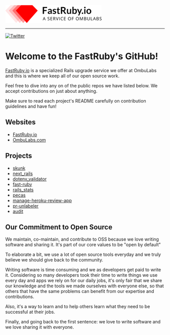<picture>
  <source media="(prefers-color-scheme: dark)" srcset="https://github.com/fastruby/.github/blob/60c218db0b03e10318931d080c157c4b829c792c/fr_logo_dark.png">
  <source media="(prefers-color-scheme: light)" srcset="https://github.com/fastruby/.github/blob/60c218db0b03e10318931d080c157c4b829c792c/fr_logo_light.png">
  <img alt="Shows dark version of FastRuby log in dark mode and light version in light mode" src="https://github.com/fastruby/.github/blob/60c218db0b03e10318931d080c157c4b829c792c/fr_logo_light.png">
</picture>

---

[![Twitter](https://img.shields.io/badge/twitter-%231DA1F2.svg?&style=for-the-badge&logo=twitter&logoColor=white)](https://twitter.com/fastrubyio)

# Welcome to the FastRuby's GitHub!

[FastRuby.io](http://fastruby.io) is a specialized Rails upgrade service we offer at OmbuLabs and this is where we keep
all of our open source work.

Feel free to dive into any on of the public repos we have listed below. We accept contributions on just about anything.

Make sure to read each project's README carefully on contribution guidelines and have fun!

## Websites
* [FastRuby.io](https://www.fastruby.io)
* [OmbuLabs.com](https://www.ombulabs.com)

## Projects
* [skunk](https://github.com/fastruby/skunk)
* [next_rails](https://github.com/fastruby/next_rails)
* [dotenv_validator](https://github.com/fastruby/dotenv_validator)
* [fast-ruby](https://github.com/fastruby/fast-ruby)
* [rails_stats](https://github.com/fastruby/rails_stats)
* [pecas](https://github.com/fastruby/pecas)
* [manage-heroku-review-app](https://github.com/fastruby/manage-heroku-review-app)
* [pr-unlabeler](https://github.com/fastruby/pr-unlabeler)
* [audit](https://github.com/fastruby/audit)

## Our Commitment to Open Source

We maintain, co-maintain, and contribute to OSS because we love writing software and sharing it. It's part of our core
values to be "open by default"

To elaborate a bit, we use a lot of open source tools everyday and we truly believe we should give back to the community.

Writing software is time consuming and we as developers get paid to write it. Considering so many developers took their
time to write things we use every day and apps we rely on for our daily jobs, it's only fair that we share our knowledge
and the tools we made ourselves with everyone else, so that others that have the same problems can benefit from our expertise
and contributions.

Also, it's a way to learn and to help others learn what they need to be successful at their jobs.

Finally, and going back to the first sentence: we love to write software and we love sharing it with everyone.
